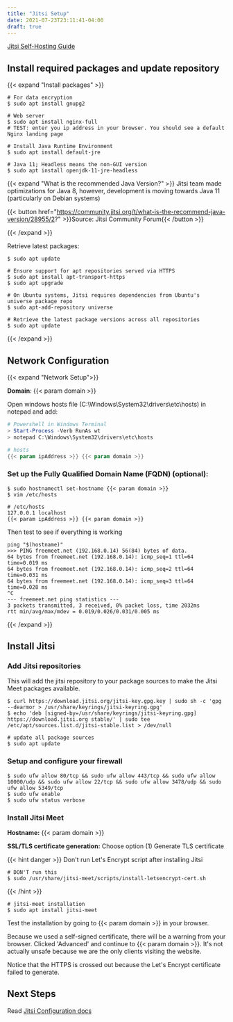 ```yaml
---
title: "Jitsi Setup"
date: 2021-07-23T23:11:41-04:00
draft: true
---
```


[Jitsi Self-Hosting Guide](https://jitsi.github.io/handbook/docs/devops-guide/devops-guide-quickstart)

## Install required packages and update repository

{{< expand "Install packages" >}}

```Shell
# For data encryption
$ sudo apt install gnupg2

# Web server
$ sudo apt install nginx-full
# TEST: enter you ip address in your browser. You should see a default Nginx landing page

# Install Java Runtime Environment
$ sudo apt install default-jre

# Java 11; Headless means the non-GUI version
$ sudo apt install openjdk-11-jre-headless
```

{{< expand "What is the recommended Java Version?" >}}
Jitsi team made optimizations for Java 8, however, development is moving towards Java 11 (particularly on Debian systems)

{{< button href="https://community.jitsi.org/t/what-is-the-recommend-java-version/28955/2?" >}}Source: Jitsi Community Forum{{< /button >}}

{{< /expand >}}

Retrieve latest packages:

```Shell
$ sudo apt update

# Ensure support for apt repositories served via HTTPS
$ sudo apt install apt-transport-https
$ sudo apt upgrade

# On Ubuntu systems, Jitsi requires dependencies from Ubuntu's universe package repo
$ sudo apt-add-repository universe

# Retrieve the latest package versions across all repositories
$ sudo apt update
```

{{< /expand >}}

## Network Configuration

{{< expand "Network Setup">}}

**Domain**: {{< param domain >}}

Open windows hosts file (C:\Windows\System32\drivers\etc\hosts) in notepad and add:

```PowerShell
# Powershell in Windows Terminal
> Start-Process -Verb RunAs wt
> notepad C:\Windows\System32\drivers\etc\hosts

# hosts
{{< param ipAddress >}} {{< param domain >}}
```

### Set up the Fully Qualified Domain Name (FQDN) (optional):

```Shell
$ sudo hostnamectl set-hostname {{< param domain >}}
$ vim /etc/hosts

# /etc/hosts
127.0.0.1 localhost
{{< param ipAddress >}} {{< param domain >}}
```

Then test to see if everything is working

```Shell
ping "$(hostname)"
>>> PING freemeet.net (192.168.0.14) 56(84) bytes of data.
64 bytes from freemeet.net (192.168.0.14): icmp_seq=1 ttl=64 time=0.019 ms
64 bytes from freemeet.net (192.168.0.14): icmp_seq=2 ttl=64 time=0.031 ms
64 bytes from freemeet.net (192.168.0.14): icmp_seq=3 ttl=64 time=0.028 ms
^C
--- freemeet.net ping statistics ---
3 packets transmitted, 3 received, 0% packet loss, time 2032ms
rtt min/avg/max/mdev = 0.019/0.026/0.031/0.005 ms
```

{{< /expand >}}

## Install Jitsi

### Add Jitsi repositories

This will add the jitsi repository to your package sources to make the Jitsi Meet packages available.

```Shell
$ curl https://download.jitsi.org/jitsi-key.gpg.key | sudo sh -c 'gpg --dearmor > /usr/share/keyrings/jitsi-keyring.gpg'
$ echo 'deb [signed-by=/usr/share/keyrings/jitsi-keyring.gpg] https://download.jitsi.org stable/' | sudo tee /etc/apt/sources.list.d/jitsi-stable.list > /dev/null

# update all package sources
$ sudo apt update
```

### Setup and configure your firewall

```Shell
$ sudo ufw allow 80/tcp && sudo ufw allow 443/tcp && sudo ufw allow 10000/udp && sudo ufw allow 22/tcp && sudo ufw allow 3478/udp && sudo ufw allow 5349/tcp
$ sudo ufw enable
$ sudo ufw status verbose
```

### Install Jitsi Meet

**Hostname:** {{< param domain >}}

**SSL/TLS certificate generation:** Choose option (1) Generate TLS certificate

{{< hint danger >}}
Don't run Let's Encrypt script after installing Jitsi
```Shell
# DON'T run this
$ sudo /usr/share/jitsi-meet/scripts/install-letsencrypt-cert.sh
```
{{< /hint >}}

```Shell
# jitsi-meet installation
$ sudo apt install jitsi-meet
```

Test the installation by going to {{< param domain >}} in your browser.

Because we used a self-signed certificate, there will be a warning from your browser.
Clicked 'Advanced' and continue to {{< param domain >}}. 
It's not actually unsafe because we are the only clients visiting the website.

Notice that the HTTPS is crossed out because the Let's Encrypt certificate failed to generate.

## Next Steps

Read [Jitsi Configuration docs](/ubuntu18/jitsi/configuration)